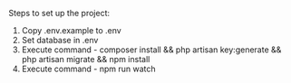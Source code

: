Steps to set up the project:

1. Copy .env.example to .env
2. Set database in .env
3. Execute command - composer install && php artisan key:generate && php artisan migrate && npm install
4. Execute command - npm run watch
